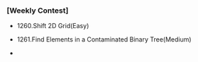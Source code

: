 ### [Weekly Contest]

- 1260.Shift 2D Grid(Easy)

- 1261.Find Elements in a Contaminated Binary Tree(Medium)

-
